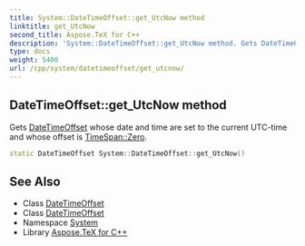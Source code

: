 ```yaml
---
title: System::DateTimeOffset::get_UtcNow method
linktitle: get_UtcNow
second_title: Aspose.TeX for C++
description: 'System::DateTimeOffset::get_UtcNow method. Gets DateTimeOffset whose date and time are set to the current UTC-time and whose offset is TimeSpan::Zero in C++.'
type: docs
weight: 5400
url: /cpp/system/datetimeoffset/get_utcnow/
---
```

## DateTimeOffset::get_UtcNow method


Gets [DateTimeOffset](../) whose date and time are set to the current UTC-time and whose offset is [TimeSpan::Zero](../../timespan/zero/).

```cpp
static DateTimeOffset System::DateTimeOffset::get_UtcNow()
```

## See Also

* Class [DateTimeOffset](../)
* Class [DateTimeOffset](../)
* Namespace [System](../../)
* Library [Aspose.TeX for C++](../../../)
